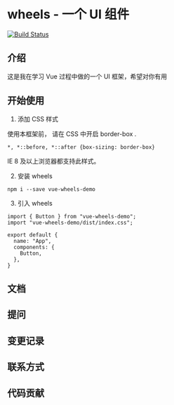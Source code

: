 # wheels - 一个 UI 组件

[![Build Status](https://www.travis-ci.org/hushun1994/vue-wheels.svg?branch=master)](https://www.travis-ci.org/hushun1994/vue-wheels)

## 介绍

这是我在学习 Vue 过程中做的一个 UI 框架，希望对你有用

## 开始使用

1. 添加 CSS 样式

使用本框架前， 请在 CSS 中开启 border-box .

```
*, *::before, *::after {box-sizing: border-box}
```

IE 8 及以上浏览器都支持此样式。

2. 安装 wheels

```
npm i --save vue-wheels-demo
```

3. 引入 wheels

```
import { Button } from "vue-wheels-demo";
import "vue-wheels-demo/dist/index.css";

export default {
  name: "App",
  components: {
    Button,
  },
}
```

## 文档

## 提问

## 变更记录

## 联系方式

## 代码贡献
